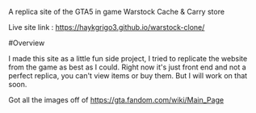 A replica site of the GTA5 in game Warstock Cache & Carry store

Live site link : https://haykgrigo3.github.io/warstock-clone/

#Overview 

I made this site as a little fun side project, I tried to replicate the website from the game as best as I could.
Right now it's just front end and not a perfect replica, you can't view items or buy them. But I will work on that soon.

Got all the images off of https://gta.fandom.com/wiki/Main_Page

